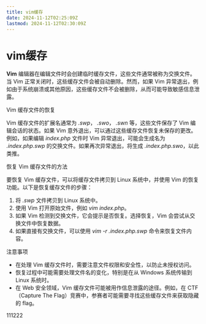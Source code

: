 ```yaml
---
title: vim缓存
date: 2024-11-12T02:25:09Z
lastmod: 2024-11-12T02:30:09Z
---
```


# vim缓存

**Vim** 编辑器在编辑文件时会创建临时缓存文件，这些文件通常被称为交换文件。当 Vim 正常关闭时，这些缓存文件会被自动删除。然而，如果 Vim 异常退出，例如由于系统崩溃或其他原因，这些缓存文件不会被删除，从而可能导致敏感信息泄露。

Vim 缓存文件的恢复

Vim 缓存文件的扩展名通常为  *.swp*， *.swo*， *.swn* 等，这些文件保存了 Vim 编辑会话的状态。如果 Vim 意外退出，可以通过这些缓存文件恢复未保存的更改。例如，如果编辑 *index.php* 文件时 Vim 异常退出，可能会生成名为  *.index.php.swp* 的交换文件。如果再次异常退出，将生成  *.index.php.swo*，以此类推。

恢复 Vim 缓存文件的方法

要恢复 Vim 缓存文件，可以将缓存文件拷贝到 Linux 系统中，并使用 Vim 的恢复功能。以下是恢复缓存文件的步骤：

1. 将  *.swp* 文件拷贝到 Linux 系统中。
2. 使用 Vim 打开原始文件，例如 *vim index.php*。
3. 如果 Vim 检测到交换文件，它会提示是否恢复。选择恢复，Vim 会尝试从交换文件中恢复数据。
4. 如果直接有交换文件，可以使用 *vim -r .index.php.swp* 命令来恢复文件内容。

注意事项

* 在处理 Vim 缓存文件时，需要注意文件权限和安全性，以防止未授权访问。
* 恢复过程中可能需要处理文件名的变化，特别是在从 Windows 系统传输到 Linux 系统时。
* 在 Web 安全领域，Vim 缓存文件可能被用作信息泄露的途径。例如，在 CTF（Capture The Flag）竞赛中，参赛者可能需要寻找这些缓存文件来获取隐藏的 flag。

111222